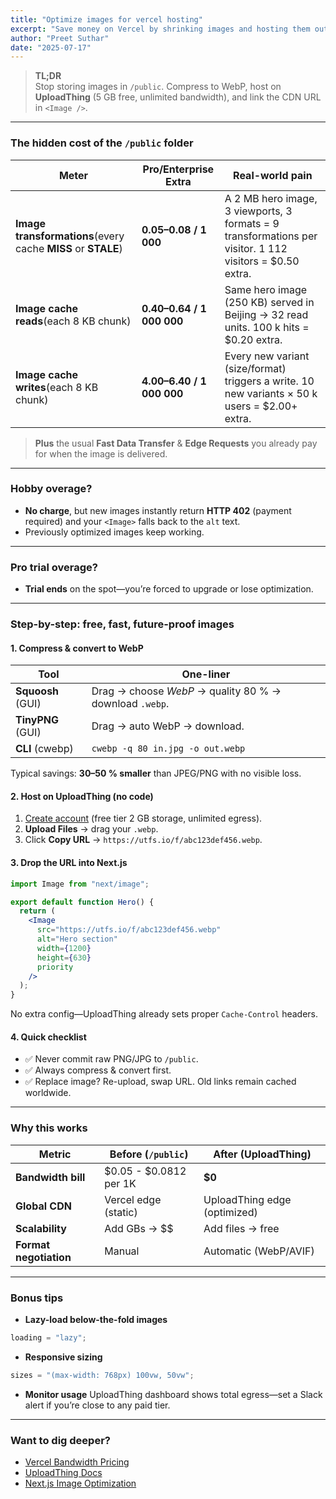 ```yaml
---
title: "Optimize images for vercel hosting"
excerpt: "Save money on Vercel by shrinking images and hosting them outside the /public folder"
author: "Preet Suthar"
date: "2025-07-17"
---
```


> **TL;DR**  
> Stop storing images in `/public`. Compress to WebP, host on **UploadThing** (5 GB free, unlimited bandwidth), and link the CDN URL in `<Image />`.

---

### The hidden cost of the `/public` folder

| **Meter**                                                    | **Pro/Enterprise Extra**    | **Real-world pain**                                                                                      |
| ------------------------------------------------------------ | --------------------------- | -------------------------------------------------------------------------------------------------------- |
| **Image transformations**(every cache **MISS** or **STALE**) | **$0.05–$0.08 / 1 000**     | A 2 MB hero image, 3 viewports, 3 formats = 9 transformations per visitor. 1 112 visitors = $0.50 extra. |
| **Image cache reads**(each 8 KB chunk)                       | **$0.40–$0.64 / 1 000 000** | Same hero image (250 KB) served in Beijing → 32 read units. 100 k hits = $0.20 extra.                    |
| **Image cache writes**(each 8 KB chunk)                      | **$4.00–$6.40 / 1 000 000** | Every new variant (size/format) triggers a write. 10 new variants × 50 k users = $2.00+ extra.           |

> **Plus** the usual **Fast Data Transfer** & **Edge Requests** you already pay for when the image is delivered.

---

### Hobby overage?

- **No charge**, but new images instantly return **HTTP 402** (payment required) and your `<Image>` falls back to the `alt` text.
- Previously optimized images keep working.

---

### Pro trial overage?

- **Trial ends** on the spot—you’re forced to upgrade or lose optimization.

---

### Step-by-step: free, fast, future-proof images

#### 1. Compress & convert to WebP

| Tool              | One-liner                                               |
| ----------------- | ------------------------------------------------------- |
| **Squoosh** (GUI) | Drag → choose _WebP_ → quality 80 % → download `.webp`. |
| **TinyPNG** (GUI) | Drag → auto WebP → download.                            |
| **CLI** (cwebp)   | `cwebp -q 80 in.jpg -o out.webp`                        |

Typical savings: **30–50 % smaller** than JPEG/PNG with no visible loss.

#### 2. Host on UploadThing (no code)

1. [Create account](https://uploadthing.com) (free tier 2 GB storage, unlimited egress).
2. **Upload Files** → drag your `.webp`.
3. Click **Copy URL** → `https://utfs.io/f/abc123def456.webp`.

#### 3. Drop the URL into Next.js

```jsx
import Image from "next/image";

export default function Hero() {
  return (
    <Image
      src="https://utfs.io/f/abc123def456.webp"
      alt="Hero section"
      width={1200}
      height={630}
      priority
    />
  );
}
```

No extra config—UploadThing already sets proper `Cache-Control` headers.

#### 4. Quick checklist

- ✅ Never commit raw PNG/JPG to `/public`.
- ✅ Always compress & convert first.
- ✅ Replace image? Re-upload, swap URL. Old links remain cached worldwide.

---

### Why this works

| Metric                 | Before (`/public`)     | After (UploadThing)          |
| ---------------------- | ---------------------- | ---------------------------- |
| **Bandwidth bill**     | $0.05 - $0.0812 per 1K | **$0**                       |
| **Global CDN**         | Vercel edge (static)   | UploadThing edge (optimized) |
| **Scalability**        | Add GBs → $$           | Add files → free             |
| **Format negotiation** | Manual                 | Automatic (WebP/AVIF)        |

---

### Bonus tips

- **Lazy-load below-the-fold images**

```jsx
loading = "lazy";
```

- **Responsive sizing**

```jsx
sizes = "(max-width: 768px) 100vw, 50vw";
```

- **Monitor usage**
  UploadThing dashboard shows total egress—set a Slack alert if you’re close to any paid tier.

---

### Want to dig deeper?

- [Vercel Bandwidth Pricing](https://vercel.com/pricing)
- [UploadThing Docs](https://docs.uploadthing.com)
- [Next.js Image Optimization](https://nextjs.org/docs/app/getting-started/images)
